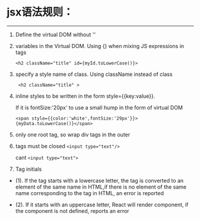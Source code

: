 # jsx语法规则：
---------------------------------
1.  Define the virtual DOM without '' 
2.  variables in the Virtual DOM.
Using {} when mixing JS expressions in tags
    ```
    <h2 className="title" id={myId.toLowerCase()}>
    ```
3. specify a style name of class. Using className instead of class
   ```    
    <h2 className="title" >
   ```
						
4.  inline styles to be written in the form style={{key:value}}. 
    
    If it is fontSize:'20px' to use a small hump in the form of virtual DOM
    ```
    <span style={{color:'white',fontSize:'29px'}}>{myData.toLowerCase()}</span>

    ```
5. only one root tag, so wrap div tags in the outer
   
6. tags must be closed
   ``` <input type="text"/> ``` 

   cant 
   ``` <input type="text"> ```
7. Tag initials
* (1). If the tag starts with a lowercase letter, the tag is converted to an element of the same name in HTML,if there is no element of the same name corresponding to the tag in HTML, an error is reported 
  
* (2). If it starts with an uppercase letter, React will render component, if the component is not defined, reports an error 